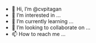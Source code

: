 - 👋 Hi, I’m @cvpitagan
- 👀 I’m interested in ...
- 🌱 I’m currently learning ...
- 💞️ I’m looking to collaborate on ...
- 📫 How to reach me ...

<!---
cvpitagan/cvpitagan is a ✨ special ✨ repository because its `README.md` (this file) appears on your GitHub profile.
You can click the Preview link to take a look at your changes.
--->
